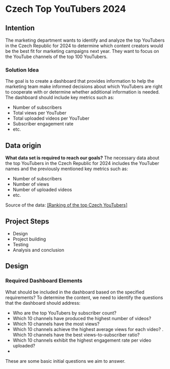 # Czech Top YouTubers 2024

## Intention
The marketing department wants to identify and analyze the top YouTubers in the Czech Republic for 2024 to determine which content creators would be the best fit for marketing campaigns next year. They want to focus on the YouTube channels of the top 100 YouTubers.

### Solution Idea
The goal is to create a dashboard that provides information to help the marketing team make informed decisions about which YouTubers are right to cooperate with or determine whether additional information is needed. The dashboard should include key metrics such as:
- Number of subscribers
- Total views per YouTuber
- Total uploaded videos per YouTuber
- Subscriber engagement rate
- etc.

## Data origin

**What data set is required to reach our goals?**
The necessary data about the top YouTubers in the Czech Republic for 2024 includes the YouTuber names and the previously mentioned key metrics such as:

- Number of subscribers
- Number of views
- Number of uploaded videos
- etc.

Source of the data: <a href="https://starngage.com/plus/en-us/influencer/ranking/youtube/czech-republic" target="_blank">[Ranking of the top Czech YouTubers]</a>

## Project Steps

- Design
- Project building
- Testing
- Analysis and conclusion

## Design

### Required Dashboard Elements

What should be included in the dashboard based on the specified requirements? To determine the content, we need to identify the questions that the dashboard should address:

- Who are the top YouTubers by subscriber count?
- Which 10 channels have produced the highest number of videos?
- Which 10 channels have the most views?
- Which 10 channels achieve the highest average views for each video?
. Which 10 channels have the best views-to-subscriber ratio?
- Which 10 channels exhibit the highest engagement rate per video uploaded?
- 
These are some basic initial questions we aim to answer.
